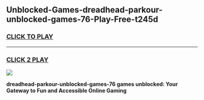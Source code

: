 
## Unblocked-Games-dreadhead-parkour-unblocked-games-76-Play-Free-t245d
<h3>
<a href="https://premium76.site?title=dreadhead-parkour-unblocked-games-76&ref=15A">CLICK TO PLAY</a></h3>
<hr>

<h3>
<a href="https://premium76.site?title=dreadhead-parkour-unblocked-games-76&ref=15A">CLICK 2 PLAY</a>
  
</h3>

<a href="https://premium76.site?title=dreadhead-parkour-unblocked-games-76&ref=15A"><img src="https://clearcache.store/games.png"></a>


**dreadhead-parkour-unblocked-games-76 games unblocked: Your Gateway to Fun and Accessible Online Gaming**
